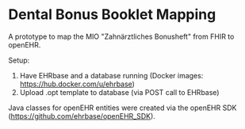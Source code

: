 # Dental Bonus Booklet Mapping
A prototype to map the MIO "Zahnärztliches Bonusheft" from FHIR to openEHR.

Setup:
1. Have EHRbase and a database running (Docker images: https://hub.docker.com/u/ehrbase)
2. Upload .opt template to database (via POST call to EHRbase)

Java classes for openEHR entities were created via the openEHR SDK (https://github.com/ehrbase/openEHR_SDK).
